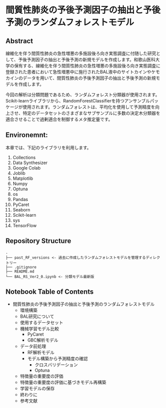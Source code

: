 # 間質性肺炎の予後予測因子の抽出と予後予測のランダムフォレストモデル
## Abstract
線維化を伴う間質性肺炎の急性増悪の多施設後ろ向き実態調査に付随した研究として、予後予測因子の抽出と予後予測の新規モデルを作成します。和歌山医科大学の保有する、線維化を伴う間質性肺炎の急性増悪の多施設後ろ向き実態調査に登録された患者において急性増悪中に施行されたBAL液中のサイトカインやケモカインのデータを用いて、間質性肺炎の予後予測因子の抽出と予後予測の新規モデルを作成します。

今回の解析は分類問題であるため、ランダムフォレスト分類器が使用されます。Scikit-learnライブラリから、RandomForestClassifierを持つアンサンブルパッケージが使用されます。ランダムフォレストは、平均化を使用して予測精度を向上させ、特定のデータセットのさまざまなサブサンプルに多数の決定木分類器を適合させることで過剰適合を制御するメタ推定量です。
## Environemnt:
本章では、下記のライブラリを利用します。

1. Collections
2. Data Synthesizer
3. Google Colab
4. Joblib
5. Matplotlib
6. Numpy
7. Optuna
8. os
9. Pandas
10. PyCaret
11. Seaborn
12. Scikit-learn
13. sys
14. TensorFlow

## Repository Structure
```
.
├── past_RF_versions <- 過去に作成したランダムフォレストモデルを管理するディレクトリー
├── .gitignore 
├── README.md
└── BAL_RS_Ver2_0.ipynb <- 分類モデル最新版
```
## Notebook Table of Contents

- 間質性肺炎の予後予測因子の抽出と予後予測のランダムフォレストモデル
    - 環境構築
    - BAL研究について
    - 使用するデータセット
    - 機械学習モデル比較
        - PyCaret
        - GBC解析モデル
    - データ前処理
        - RF解析モデル
        - モデル構築から予測精度の確認
            - クロスバリデーション
            - Optuna
    - 特徴量の重要度の評価
    - 特徴量の重要度の評価に基づきモデル再構築
    - 学習モデルの保存
    - 終わりに
    - 参考文献